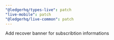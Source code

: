 ```yaml
---
"@ledgerhq/types-live": patch
"live-mobile": patch
"@ledgerhq/live-common": patch
---
```


Add recover banner for subscribtion informations
